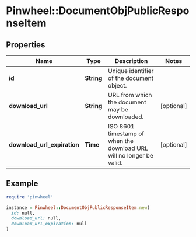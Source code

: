 # Pinwheel::DocumentObjPublicResponseItem

## Properties

| Name | Type | Description | Notes |
| ---- | ---- | ----------- | ----- |
| **id** | **String** | Unique identifier of the document object. |  |
| **download_url** | **String** | URL from which the document may be downloaded. | [optional] |
| **download_url_expiration** | **Time** | ISO 8601 timestamp of when the download URL will no longer be valid. | [optional] |

## Example

```ruby
require 'pinwheel'

instance = Pinwheel::DocumentObjPublicResponseItem.new(
  id: null,
  download_url: null,
  download_url_expiration: null
)
```

